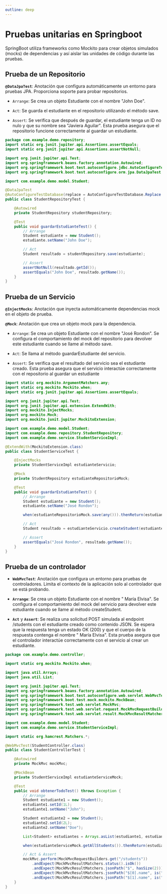 ```yaml
---
outline: deep
---
```


# Pruebas unitarias en Springboot

SpringBoot utiliza frameworks como Mockito para crear objetos simulados (mocks) de dependencias y así aislar las unidades de código durante las pruebas.


## Prueba de un Repositorio

**`@DataJpaTest`**: Anotación que configura automáticamente un entorno para pruebas JPA.
Proporciona soporte para probar repositorios.


* `Arrange`: Se crea un objeto Estudiante con el nombre "John Doe".

* `Act`: Se guarda el estudiante en el repositorio utilizando el método save.

* `Assert`: Se verifica que después de guardar, el estudiante tenga un ID no nulo y que su nombre sea "Javiera Aguilar". Esta prueba asegura que el repositorio funcione correctamente al guardar un estudiante.


``` java
package com.example.demo.repository;
import static org.junit.jupiter.api.Assertions.assertEquals;
import static org.junit.jupiter.api.Assertions.assertNotNull;

import org.junit.jupiter.api.Test;
import org.springframework.beans.factory.annotation.Autowired;
import org.springframework.boot.test.autoconfigure.jdbc.AutoConfigureTestDatabase;
import org.springframework.boot.test.autoconfigure.orm.jpa.DataJpaTest;

import com.example.demo.model.Student;

@DataJpaTest
@AutoConfigureTestDatabase(replace = AutoConfigureTestDatabase.Replace.NONE)
public class StudentRepositoryTest {

    @Autowired
    private StudentRepository studentRepository;

    @Test
    public void guardarEstudianteTest() {
        // Arrange
        Student estudiante = new Student();
        estudiante.setName("John Doe");

        // Act
        Student resultado = studentRepository.save(estudiante);

        // Assert
        assertNotNull(resultado.getId());
        assertEquals("John Doe", resultado.getName());
    }
}
```


## Prueba de un Servicio

**`@InjectMocks`**: Anotación que inyecta automáticamente dependencias mock en el objeto de
prueba.

**`@Mock`**: Anotación que crea un objeto mock para la dependencia.


* `Arrange`: Se crea un objeto Estudiante con el nombre "José Rondon". Se configura el comportamiento del mock del repositorio para devolver este estudiante cuando se llame al método save.

* `Act`: Se llama al método guardarEstudiante del servicio.

* `Assert`: Se verifica que el resultado del servicio sea el estudiante creado. Esta prueba asegura que el servicio interactúe correctamente con el repositorio al guardar un estudiante


```java
import static org.mockito.ArgumentMatchers.any;
import static org.mockito.Mockito.when;
import static org.junit.jupiter.api.Assertions.assertEquals;

import org.junit.jupiter.api.Test;
import org.junit.jupiter.api.extension.ExtendWith;
import org.mockito.InjectMocks;
import org.mockito.Mock;
import org.mockito.junit.jupiter.MockitoExtension;

import com.example.demo.model.Student;
import com.example.demo.repository.StudentRepository;
import com.example.demo.service.StudentServiceImpl;

@ExtendWith(MockitoExtension.class)
public class StudentServiceTest {

    @InjectMocks
    private StudentServiceImpl estudianteServicio;

    @Mock
    private StudentRepository estudianteRepositorioMock;

    @Test
    public void guardarEstudianteTest() {
        // Arrange
        Student estudiante = new Student();
        estudiante.setName("José Rondon");

        when(estudianteRepositorioMock.save(any())).thenReturn(estudiante);

        // Act
        Student resultado = estudianteServicio.createStudent(estudiante);

        // Assert
        assertEquals("José Rondon", resultado.getName());
    }
}
```

## Prueba de un controlador

* **`WebMvcTest`**: Anotación que configura un entorno para pruebas de controladores. Limita el contexto de la aplicación solo al controlador que se está probando.

* **`Arrange`**: Se crea un objeto Estudiante con el nombre " María Elvisa". Se configura el comportamiento del mock del servicio para devolver este estudiante cuando se llame al método createStudent.

* **`Act`** y **`Assert`**: Se realiza una solicitud POST simulada al endpoint /students con el estudiante creado como contenido JSON. Se espera que la respuesta tenga un estado OK (200) y que el cuerpo de la respuesta contenga el nombre " María Elvisa". Esta prueba asegura que el controlador interactúe correctamente con el servicio al crear un estudiante.


```java
package com.example.demo.controller;

import static org.mockito.Mockito.when;

import java.util.Arrays;
import java.util.List;

import org.junit.jupiter.api.Test;
import org.springframework.beans.factory.annotation.Autowired;
import org.springframework.boot.test.autoconfigure.web.servlet.WebMvcTest;
import org.springframework.boot.test.mock.mockito.MockBean;
import org.springframework.test.web.servlet.MockMvc;
import org.springframework.test.web.servlet.request.MockMvcRequestBuilders;
import org.springframework.test.web.servlet.result.MockMvcResultMatchers;

import com.example.demo.model.Student;
import com.example.demo.service.StudentServiceImpl;

import static org.hamcrest.Matchers.*;

@WebMvcTest(StudentController.class)
public class StudentControllerTest {

    @Autowired
    private MockMvc mockMvc;

    @MockBean
    private StudentServiceImpl estudianteServiceMock;

    @Test
    public void obtenerTodoTest() throws Exception {
        // Arrange
        Student estudiante1 = new Student();
        estudiante1.setId(1L);
        estudiante1.setName("John");

        Student estudiante2 = new Student();
        estudiante2.setId(2L);
        estudiante2.setName("Doe");

        List<Student> estudiantes = Arrays.asList(estudiante1, estudiante2);

        when(estudianteServiceMock.getAllStudents()).thenReturn(estudiantes);

        // Act & Assert
        mockMvc.perform(MockMvcRequestBuilders.get("/students"))
            .andExpect(MockMvcResultMatchers.status().isOk())
            .andExpect(MockMvcResultMatchers.jsonPath("$", hasSize(2)))
            .andExpect(MockMvcResultMatchers.jsonPath("$[0].name", is("John")))
            .andExpect(MockMvcResultMatchers.jsonPath("$[1].name", is("Doe")));
    }
}
```